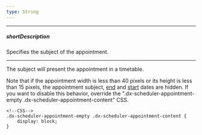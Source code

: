 ```yaml
---
type: String
---
```

---
##### shortDescription
Specifies the subject of the appointment.

---
The subject will present the appointment in a timetable.

Note that if the appointment width is less than 40 pixels or its height is less than 15 pixels, the appointment subject, [end](/api-reference/10%20UI%20Widgets/dxScheduler/5%20Default%20Appointment%20Template/endDate.md '/Documentation/ApiReference/UI_Widgets/dxScheduler/Default_Appointment_Template/#endDate') and [start](/api-reference/10%20UI%20Widgets/dxScheduler/5%20Default%20Appointment%20Template/startDate.md '/Documentation/ApiReference/UI_Widgets/dxScheduler/Default_Appointment_Template/#startDate') dates are hidden. If you want to disable this behavior, override the ".dx-scheduler-appointment-empty .dx-scheduler-appointment-content" CSS.

    <!--CSS-->
    .dx-scheduler-appointment-empty .dx-scheduler-appointment-content {
        display: block;
    }